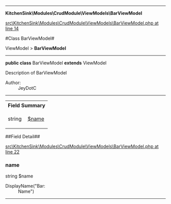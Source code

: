 

- - -

**KitchenSink\Modules\CrudModule\ViewModels\BarViewModel**


<a href="https://github.com/JeyDotC/Hirudo/blob/master/src/KitchenSink/Modules/CrudModule/ViewModels/BarViewModel.php#L14" target='_blank'>src\KitchenSink\Modules\CrudModule\ViewModels\BarViewModel.php at line 14</a>

#Class BarViewModel#

ViewModel &gt; **BarViewModel**




- - -

<p><strong>public  class</strong> <span>BarViewModel</span>
<strong>extends</strong> ViewModel

</p>

<div class="comment" id="overview_description"><p>Description of BarViewModel</p></div>

<dl>
<dt>Author:</dt>
<dd>JeyDotC</dd>
</dl>


<hr />



<table id="summary_field">
<tr><th colspan="2">Field Summary</th></tr>
<tr>
<td><span class='k'></span> <span class='nx'>string</span></td>
<td class="description"><p class="name" ><a href="https://github.com/JeyDotC/Hirudo-docs/blob/master/KitchenSink/Modules/CrudModule/ViewModels/BarViewModel.md#name"> $name</a>
                                </p><p class="description"></p></td>
</tr>
</table>

##Field Detail##

<a href="https://github.com/JeyDotC/Hirudo/blob/master/src/KitchenSink/Modules/CrudModule/ViewModels/BarViewModel.php#L22" target='_blank'>src\KitchenSink\Modules\CrudModule\ViewModels\BarViewModel.php at line 22</a>

<h3 id="name">name</h3>
<span class='k'></span> <span class='nx'>string</span><span class='no'> $name</span><div class="details">
<p></p><dl>
<dt>DisplayName("Bar:</dt>
<dd>Name")</dd>
</dl>

</div>

- - -

